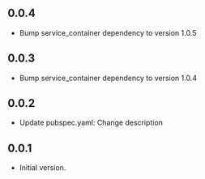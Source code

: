 ## 0.0.4

- Bump service_container dependency to version 1.0.5

## 0.0.3

- Bump service_container dependency to version 1.0.4

## 0.0.2

- Update pubspec.yaml: Change description

## 0.0.1

- Initial version.
